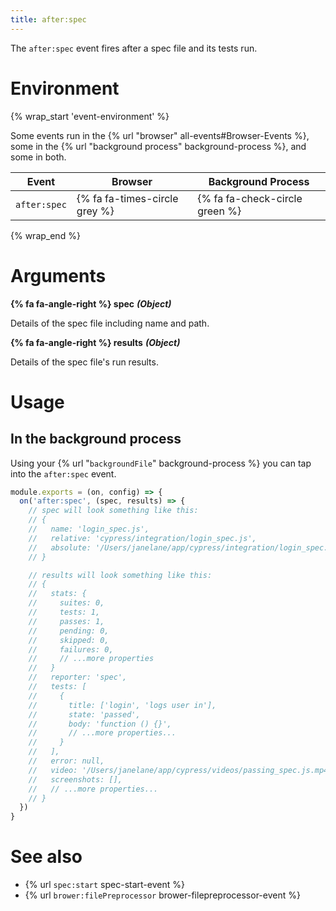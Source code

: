 ```yaml
---
title: after:spec
---
```


The `after:spec` event fires after a spec file and its tests run.

# Environment

{% wrap_start 'event-environment' %}

Some events run in the {% url "browser" all-events#Browser-Events %}, some in the {% url "background process" background-process %}, and some in both.

Event | Browser | Background Process
--- | --- | ---
`after:spec` | {% fa fa-times-circle grey %} | {% fa fa-check-circle green %}

{% wrap_end %}

# Arguments

**{% fa fa-angle-right %} spec** ***(Object)***

Details of the spec file including name and path.

**{% fa fa-angle-right %} results** ***(Object)***

Details of the spec file's run results.

# Usage

## In the background process

Using your {% url "`backgroundFile`" background-process %} you can tap into the `after:spec` event.

```javascript
module.exports = (on, config) => {
  on('after:spec', (spec, results) => {
    // spec will look something like this:
    // {
    //   name: 'login_spec.js',
    //   relative: 'cypress/integration/login_spec.js',
    //   absolute: '/Users/janelane/app/cypress/integration/login_spec.js',
    // }

    // results will look something like this:
    // {
    //   stats: {
    //     suites: 0,
    //     tests: 1,
    //     passes: 1,
    //     pending: 0,
    //     skipped: 0,
    //     failures: 0,
    //     // ...more properties
    //   }
    //   reporter: 'spec',
    //   tests: [
    //     {
    //       title: ['login', 'logs user in'],
    //       state: 'passed',
    //       body: 'function () {}',
    //       // ...more properties...
    //     }
    //   ],
    //   error: null,
    //   video: '/Users/janelane/app/cypress/videos/passing_spec.js.mp4',
    //   screenshots: [],
    //   // ...more properties...
    // }
  })
}
```

# See also

- {% url `spec:start` spec-start-event %}
- {% url `brower:filePreprocessor` brower-filepreprocessor-event %}
